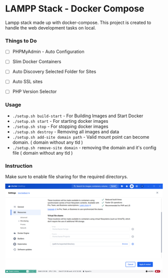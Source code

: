 # LAMPP Stack - Docker Compose

Lampp stack made up with docker-compose. This project is created to handle the web development tasks on local.

### Things to Do

- [ ] PHPMyAdmin - Auto Configuration
- [ ] Slim Docker Containers
- [ ] Auto Discovery Selected Folder for Sites 
- [ ] Auto SSL sites
- [ ] PHP Version Selector


### Usage 
 - `./setup.sh build-start` - For Building Images and Start Docker
 - `./setup.sh start` - For starting docker images
 - `./setup.sh stop` - For stopping docker images
 - `./setup.sh destroy` - Removing all images and data
 - `./setup.sh add-site domain path` - Valid mount point can become domain. ( domain without any tld )
 - `./setup.sh remove-site domain` - removing the domain and it's config file ( domain without any tld )

 ### Instruction 
 Make sure to enable file sharing for the required directorys. 

 [![File Sharing - Docker](usage/file-sharing-docker.png)](https://docs.docker.com/desktop/synchronized-file-sharing/)

 
